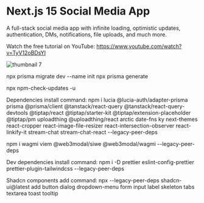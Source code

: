# Next.js 15 Social Media App

A full-stack social media app with infinite loading, optimistic updates, authentication, DMs, notifications, file uploads, and much more.

Watch the free tutorial on YouTube: https://www.youtube.com/watch?v=TyV12oBDsYI

![thumbnail 7](https://github.com/user-attachments/assets/686b37e4-3d16-4bc4-a7f2-9d152c3addf5)

npx prisma migrate dev --name init
npx prisma generate

npx npm-check-updates -u

Dependencies install command:
npm i lucia @lucia-auth/adapter-prisma prisma @prisma/client @tanstack/react-query @tanstack/react-query-devtools @tiptap/react @tiptap/starter-kit @tiptap/extension-placeholder @tiptap/pm uploadthing @uploadthing/react arctic date-fns ky next-themes react-cropper react-image-file-resizer react-intersection-observer react-linkify-it stream-chat stream-chat-react --legacy-peer-deps

npm i wagmi viem @web3modal/siwe @web3modal/wagmi --legacy-peer-deps

Dev dependencies install command:
npm i -D prettier eslint-config-prettier prettier-plugin-tailwindcss --legacy-peer-deps

Shadcn components add command:
npx --legacy-peer-deps shadcn-ui@latest add button dialog dropdown-menu form input label skeleton tabs textarea toast tooltip
